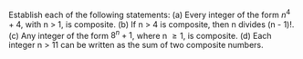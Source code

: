 Establish each of the following statements:
(a) Every integer of the form $n^4 + 4$, with n > 1, is composite.
(b) If n > 4 is composite, then n divides (n - 1)!.
(c) Any integer of the form $8^n + 1$, where n $\geq{1}$, is composite.
(d) Each integer n > 11 can be written as the sum of two composite numbers.
